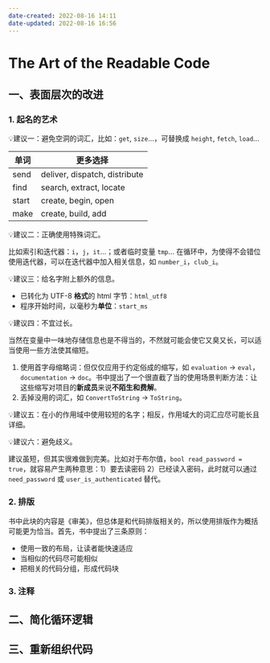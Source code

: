 ```yaml
---
date-created: 2022-08-16 14:11
date-updated: 2022-08-16 16:56
---
```


# The Art of the Readable Code

## 一、表面层次的改进

### 1. 起名的艺术

💡建议一：避免空洞的词汇，比如：`get`, `size`...，可替换成 `height`, `fetch`, `load`...

| 单词    | 更多选择                          |
| ----- | ----------------------------- |
| send  | deliver, dispatch, distribute |
| find  | search, extract, locate       |
| start | create, begin, open           |
| make  | create, build, add            |

💡建议二：正确使用特殊词汇。

比如索引和迭代器：`i`，`j`，`it`...；或者临时变量 `tmp`... 在循环中，为使得不会错位使用迭代器，可以在迭代器中加入相关信息，如 `number_i`，`club_i`。

💡建议三：给名字附上额外的信息。

- 已转化为 UTF-8 **格式**的 html 字节：`html_utf8`
- 程序开始时间，以毫秒为**单位**：`start_ms`

💡建议四：不宜过长。

当然在变量中一味地存储信息也是不得当的，不然就可能会使它又臭又长，可以适当使用一些方法使其缩短。

1. 使用首字母缩略词：但仅仅应用于约定俗成的缩写，如 `evaluation` -> `eval`，`documentation` -> `doc`。书中提出了一个很直截了当的使用场景判断方法：让这些缩写对项目的**新成员**来说**不陌生和费解**。
2. 丢掉没用的词汇，如 `ConvertToString` -> `ToString`。

💡建议五：在小的作用域中使用较短的名字；相反，作用域大的词汇应尽可能长且详细。

💡建议六：避免歧义。

建议虽短，但其实很难做到完美。比如对于布尔值，`bool read_password = true`，就容易产生两种意思：1）要去读密码 2）已经读入密码，此时就可以通过 `need_password` 或 `user_is_authenticated` 替代。

### 2. 排版

书中此块的内容是《审美》，但总体是和代码排版相关的，所以使用排版作为概括可能更为恰当。首先，书中提出了三条原则：

- 使用一致的布局，让读者能快速适应
- 当相似的代码尽可能相似
- 把相关的代码分组，形成代码块

### 3. 注释

## 二、简化循环逻辑

## 三、重新组织代码
